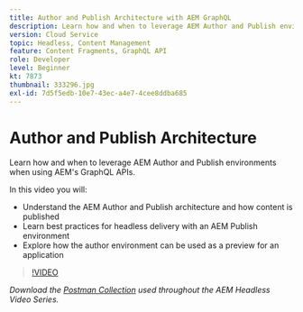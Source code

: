 ```yaml
---
title: Author and Publish Architecture with AEM GraphQL
description: Learn how and when to leverage AEM Author and Publish environments when using AEM's GraphQL APIs.
version: Cloud Service
topic: Headless, Content Management
feature: Content Fragments, GraphQL API
role: Developer
level: Beginner
kt: 7873
thumbnail: 333296.jpg
exl-id: 7d5f5edb-10e7-43ec-a4e7-4cee8ddba685
---
```

# Author and Publish Architecture

Learn how and when to leverage AEM Author and Publish environments when using AEM's GraphQL APIs.

In this video you will:

+ Understand the AEM Author and Publish architecture and how content is published
+ Learn best practices for headless delivery with an AEM Publish environment
+ Explore how the author environment can be used as a preview for an application

>[!VIDEO](https://video.tv.adobe.com/v/333296?quality=12&learn=on)

_Download the [Postman Collection](./assets/aem-headless-video-series.postman_collection.json) used throughout the AEM Headless Video Series._
